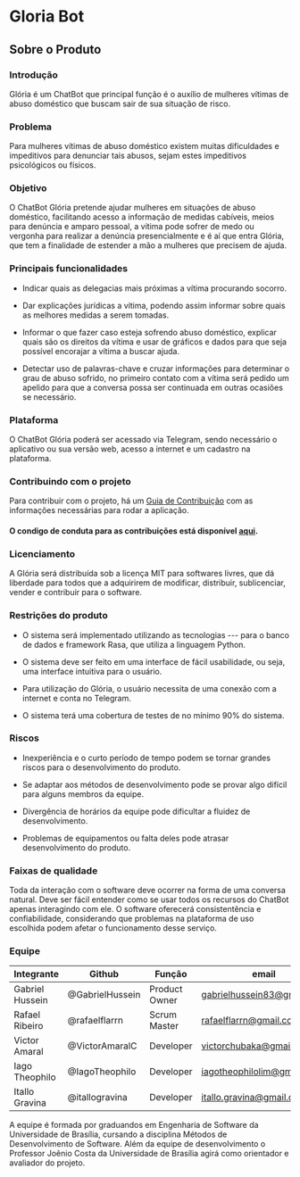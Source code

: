 
# Gloria Bot

## Sobre o Produto

### Introdução

Glória é um ChatBot que principal função é o auxílio de mulheres vítimas de abuso doméstico que buscam sair de sua situação de risco.

### Problema

Para mulheres vítimas de abuso doméstico existem muitas dificuldades e impeditivos para denunciar tais abusos, sejam estes impeditivos psicológicos ou físicos.

### Objetivo

O ChatBot Glória pretende ajudar mulheres em situações de abuso doméstico, facilitando acesso a informação de medidas cabíveis, meios para denúncia e amparo pessoal, a vítima pode sofrer de medo ou vergonha para realizar a denúncia presencialmente e é aí que entra Glória, que tem a finalidade de estender a mão a mulheres que precisem de ajuda.

### Principais funcionalidades

   - Indicar quais as delegacias mais próximas a vítima procurando socorro.

   - Dar explicações jurídicas a vítima, podendo assim informar sobre quais as melhores medidas a serem tomadas.

   - Informar o que fazer caso esteja sofrendo abuso doméstico, explicar quais são os direitos da vítima e usar de gráficos e dados para que seja possível encorajar a vítima a buscar ajuda.

   - Detectar uso de palavras-chave e cruzar informações para determinar o grau de abuso sofrido, no primeiro contato com a vítima será pedido um apelido para que a conversa possa ser continuada em outras ocasiões se necessário.

### Plataforma

O ChatBot Glória poderá ser acessado via Telegram, sendo necessário o aplicativo ou sua versão web, acesso a internet e um cadastro na plataforma.

### Contribuindo com o projeto

Para contribuir com o projeto, há um [Guia de Contribuição](https://github.com/fga-eps-mds/2019.2-GloriaBot/blob/contributing/CONTRIBUTING.md "Contributing") com as informações necessárias para rodar a aplicação. 

#### O condigo de conduta para as contribuições está disponível [aqui](https://github.com/fga-eps-mds/2019.2-GloriaBot/blob/contributing/CODE_OF_CONDUCT.md "Code of Conduct").

### Licenciamento

A Glória será distribuída sob a licença MIT para softwares livres, que dá liberdade para todos que a adquirirem de modificar, distribuir, sublicenciar, vender e contribuir para o software.

### Restrições do produto

   - O sistema será implementado utilizando as tecnologias --- para o banco de dados e framework Rasa, que utiliza a linguagem Python.

   - O sistema deve ser feito em uma interface de fácil usabilidade, ou seja, uma interface intuitiva para o usuário.

   - Para utilização do Glória, o usuário necessita de uma conexão com a internet e conta no Telegram.

   - O sistema terá uma cobertura de testes de no mínimo 90% do sistema.

### Riscos

   - Inexperiência e o curto período de tempo podem se tornar grandes riscos para o desenvolvimento do produto.

   - Se adaptar aos métodos de desenvolvimento pode se provar algo difícil para alguns membros da equipe.

   - Divergência de horários da equipe pode dificultar a fluidez de desenvolvimento.

   - Problemas de equipamentos ou falta deles pode atrasar desenvolvimento do produto.

### Faixas de qualidade

Toda da interação com o software deve ocorrer na forma de uma conversa natural. Deve ser fácil entender como se usar todos os recursos do ChatBot apenas interagindo com ele. O software oferecerá consistentência e confiabilidade, considerando que problemas na plataforma de uso escolhida podem afetar o funcionamento desse serviço.

### Equipe

**Integrante** | **Github** | **Função** | **email** 
---------------|------------|------------|-----------
Gabriel Hussein| @GabrielHussein | Product Owner | gabrielhussein83@gmail.com
Rafael Ribeiro| @rafaelflarrn | Scrum Master | rafaelflarrn@gmail.com
Victor Amaral | @VictorAmaralC | Developer | victorchubaka@gmail.com
Iago Theophilo | @IagoTheophilo | Developer | iagotheophilolim@gmail.com
Itallo Gravina | @itallogravina | Developer | itallo.gravina@gmail.com

A equipe é formada por graduandos em Engenharia de Software da Universidade de Brasília, cursando a disciplina Métodos de Desenvolvimento de Software. Além da equipe de desenvolvimento o Professor Joênio Costa da Universidade de Brasília agirá como orientador e avaliador do projeto.
